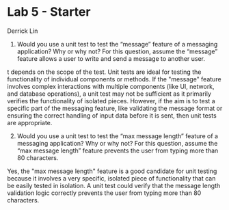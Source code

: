 # Lab 5 - Starter

Derrick Lin

1) Would you use a unit test to test the “message” feature of a messaging application? Why or why not? For this question, assume the “message” feature allows a user to write and send a message to another user.

t depends on the scope of the test. Unit tests are ideal for testing the functionality of individual components or methods. If the "message" feature involves complex interactions with multiple components (like UI, network, and database operations), a unit test may not be sufficient as it primarily verifies the functionality of isolated pieces. However, if the aim is to test a specific part of the messaging feature, like validating the message format or ensuring the correct handling of input data before it is sent, then unit tests are appropriate.

2) Would you use a unit test to test the “max message length” feature of a messaging application? Why or why not? For this question, assume the “max message length” feature prevents the user from typing more than 80 characters.

Yes, the "max message length" feature is a good candidate for unit testing because it involves a very specific, isolated piece of functionality that can be easily tested in isolation. A unit test could verify that the message length validation logic correctly prevents the user from typing more than 80 characters.